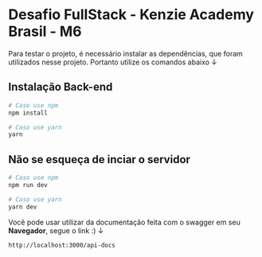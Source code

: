 # Desafio FullStack - Kenzie Academy Brasil - M6

Para testar o projeto, é necessário instalar as dependências, que foram utilizados nesse projeto.
Portanto utilize os comandos abaixo ↓

## Instalação Back-end

```bash
# Caso use npm
npm install

# Caso use yarn
yarn
```

## Não se esqueça de inciar o servidor

```bash
# Caso use npm
npm run dev

# Caso use yarn
yarn dev
```

Você pode usar utilizar da documentação feita com o swagger em seu **Navegador**, segue o link :) ↓

```
http://localhost:3000/api-docs
```
